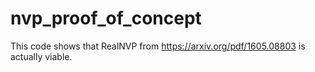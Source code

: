 # nvp_proof_of_concept
This code shows that RealNVP from https://arxiv.org/pdf/1605.08803 is actually viable.
